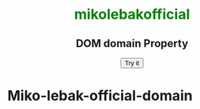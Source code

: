 <!DOCTYPE html>
<html>

<body>
	<center>
		<h1 style="color:green;">mikolebakofficial</h1>
		<h2> DOM domain Property</h2>
		<button onclick="mikolebakofficial()">Try it</button>
		<p id="sudo"></p>
		<script>
			function geeks() {
				let x = document.domain;
				document.getElementById("sudo").innerHTML = x;
			}
		</script>
	</center>
</body>
</html>



# Miko-lebak-official-domain


